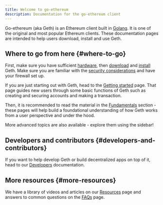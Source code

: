 ```yaml
---
title: Welcome to go-ethereum
description: Documentation for the go-ethereum client
---
```


Go-ethereum (aka Geth) is an Ethereum client built in [Golang](https://go.dev). It is one of the original and most popular Ethereum clients.
These documentation pages are intended to help users download, install and use Geth.



## Where to go from here {#where-to-go}

First, make sure you have sufficient [hardware](/docs/getting-started/hardware-requirements), then [download](/downloads) and [install](/docs/getting-started/installing-geth) Geth. Make sure you are familiar with the [security considerations](/docs/fundamentals/security) and have your firewall set up.

If you are just starting out with Geth, head to the [Getting started](/docs/getting-started/) page. That page guides new users through some basic functions of Geth such as creating and securing accounts and making a transaction.

Then, it is recommended to read the material in the [Fundamentals](/docs/fundamentals) section - these pages will help build a foundational understanding of how Geth works from a user perspective and under the hood.

More advanced topics are also available - explore them using the sidebar!

## Developers and contributors {#developers-and-contributors}

If you want to help develop Geth or build decentralized apps on top of it, head to our [Developers](/docs/developers) documentation.

## More resources {#more-resources}

We have a library of videos and articles on our [Resources](/docs/resources) page and answers to common questions on the [FAQs](/docs/faq) page.
